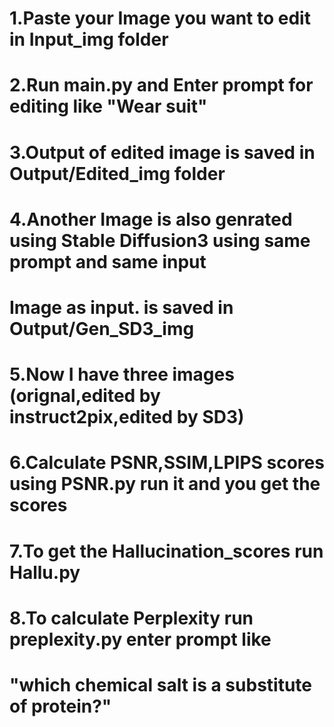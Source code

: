 
#  1.Paste your Image you want to edit in Input_img folder
#  2.Run main.py   and Enter prompt for editing  like "Wear suit"
#  3.Output of edited image is saved in Output/Edited_img  folder
#  4.Another Image is also genrated using Stable Diffusion3 using same prompt and same input
#    Image as input. is saved in Output/Gen_SD3_img

#  5.Now I have three images (orignal,edited by instruct2pix,edited by SD3)
#  6.Calculate PSNR,SSIM,LPIPS scores using PSNR.py  run it and you get the scores

#  7.To get the Hallucination_scores run Hallu.py

#  8.To calculate Perplexity run preplexity.py  enter prompt like 
#    "which chemical salt is a substitute of protein?"

